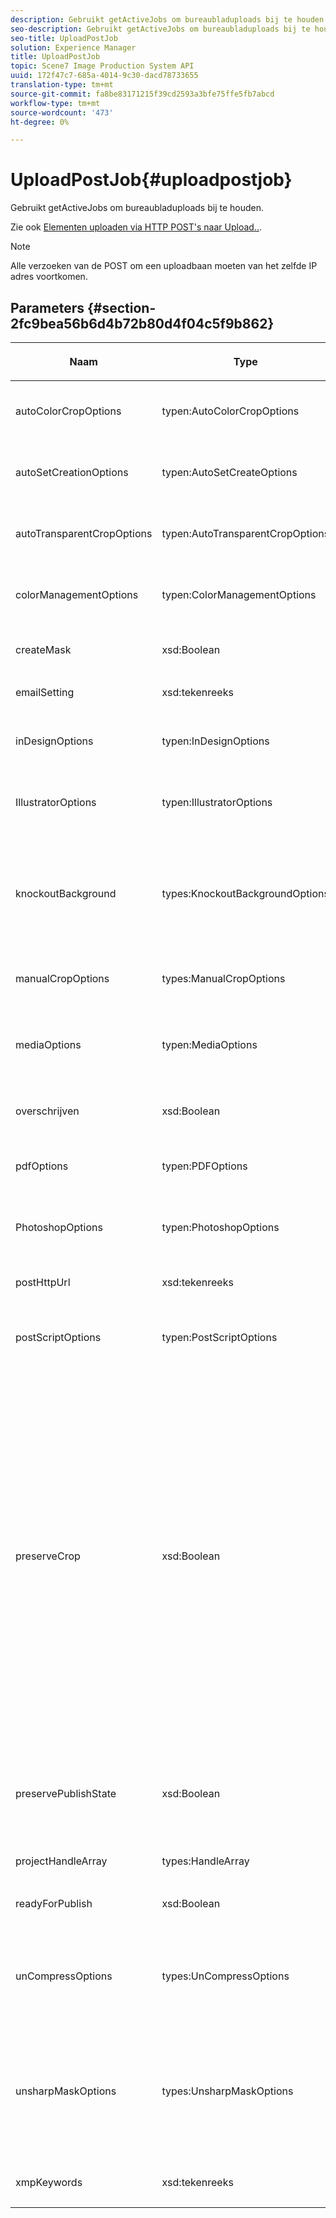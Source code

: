 ```yaml
---
description: Gebruikt getActiveJobs om bureaubladuploads bij te houden.
seo-description: Gebruikt getActiveJobs om bureaubladuploads bij te houden.
seo-title: UploadPostJob
solution: Experience Manager
title: UploadPostJob
topic: Scene7 Image Production System API
uuid: 172f47c7-685a-4014-9c30-dacd78733655
translation-type: tm+mt
source-git-commit: fa8be83171215f39cd2593a3bfe75ffe5fb7abcd
workflow-type: tm+mt
source-wordcount: '473'
ht-degree: 0%

---
```



# UploadPostJob{#uploadpostjob}

Gebruikt getActiveJobs om bureaubladuploads bij te houden.

Zie ook [Elementen uploaden via HTTP POST&#39;s naar Upload..](../../c-http-post.md#concept-457855c0cdc943339ca1f1bed356991d).

>[!NOTE]
>
>Alle verzoeken van de POST om een uploadbaan moeten van het zelfde IP adres voortkomen.

## Parameters {#section-2fc9bea56b6d4b72b80d4f04c5f9b862}

<table id="table_04100BB8ABD84EF68B0A7CE3AD946414"> 
 <thead> 
  <tr> 
   <th colname="col1" class="entry"> <p>Naam </p> </th> 
   <th colname="col2" class="entry"> <p>Type </p> </th> 
   <th colname="col3" class="entry"> <p>Vereist? </p> </th> 
   <th colname="col4" class="entry"> <p>Beschrijving </p> </th> 
  </tr> 
 </thead>
 <tbody> 
  <tr> 
   <td colname="col1"> <span class="codeph"> <span class="varname"> autoColorCropOptions</span> </span> </td> 
   <td colname="col2"> <span class="codeph"> typen:AutoColorCropOptions</span> </td> 
   <td colname="col3"> <p>Nee </p> </td> 
   <td colname="col4"> <p>Opties voor het automatisch uitsnijden van afbeeldingen op basis van kleur. </p> </td> 
  </tr> 
  <tr> 
   <td colname="col1"> <span class="codeph"> <span class="varname"> autoSetCreationOptions</span> </span> </td> 
   <td colname="col2"> <span class="codeph"> typen:AutoSetCreateOptions</span> </td> 
   <td colname="col3"> <p>Nee </p> </td> 
   <td colname="col4"> <p>Array met automatische ingestelde generatiescripts die moeten worden toegepast op geüploade bestanden. </p> </td> 
  </tr> 
  <tr> 
   <td colname="col1"> <span class="codeph"> <span class="varname"> autoTransparentCropOptions</span> </span> </td> 
   <td colname="col2"> <span class="codeph"> typen:AutoTransparentCropOptions</span> </td> 
   <td colname="col3"> <p>Nee </p> </td> 
   <td colname="col4"> <p>Hiermee verwijdert u op basis van transparantie witruimte uit de randen van afbeeldingen. </p> </td> 
  </tr> 
  <tr> 
   <td colname="col1"> <span class="codeph"> <span class="varname"> colorManagementOptions</span> </span> </td> 
   <td colname="col2"> <span class="codeph"> typen:ColorManagementOptions</span> </td> 
   <td colname="col3"> <p>Nee </p> </td> 
   <td colname="col4"> <p>Opties die u kunt opgeven tijdens het uploaden. De set bepaalt hoe de kleur wordt beheerd voor het uploaden. </p> </td> 
  </tr> 
  <tr> 
   <td colname="col1"> <span class="codeph"> <span class="varname"> createMask</span> </span> </td> 
   <td colname="col2"> <span class="codeph"> xsd:Boolean</span> </td> 
   <td colname="col3"> <p><b>Ja</b> </p> </td> 
   <td colname="col4"> <p>Of een masker moet worden gemaakt. </p> </td> 
  </tr> 
  <tr> 
   <td colname="col1"> <span class="codeph"> <span class="varname"> emailSetting</span> </span> </td> 
   <td colname="col2"> <span class="codeph"> xsd:tekenreeks</span> </td> 
   <td colname="col3"> <p><b>Ja</b> </p> </td> 
   <td colname="col4"> <p>Keuze van e-mailinstellingen. </p> </td> 
  </tr> 
  <tr> 
   <td colname="col1"> <span class="codeph"> <span class="varname"> inDesignOptions</span> </span> </td> 
   <td colname="col2"> <span class="codeph"> typen:InDesignOptions</span> </td> 
   <td colname="col3"> <p>Nee </p> </td> 
   <td colname="col4"> <p>Opties voor het uploaden van InDesign-bestanden naar de afbeeldingsserver. </p> </td> 
  </tr> 
  <tr> 
   <td colname="col1"> <span class="codeph"> <span class="varname"> IllustratorOptions</span> </span> </td> 
   <td colname="col2"> <span class="codeph"> typen:IllustratorOptions</span> </td> 
   <td colname="col3"> <p>Nee </p> </td> 
   <td colname="col4"> <p>Opties voor het uploaden van Illustrator-bestanden naar de afbeeldingsserver. </p> </td> 
  </tr> 
  <tr> 
   <td colname="col1"> <span class="codeph"> <span class="varname"> knockoutBackground</span> </span> </td> 
   <td colname="col2"> <span class="codeph"> types:KnockoutBackgroundOptions</span> </td> 
   <td colname="col3"> <p>Nee </p> </td> 
   <td colname="col4"> <p>Masker de achtergrond voor geselecteerde afbeeldingen. Hierdoor kunt u ze in andere lagen bedekken met transparantie buiten de afbeelding van het onderwerp. Optioneel. </p> <p>Zie<a href="../../types/c-data-types/r-knockout-background-options.md#reference-9196371848964d91842b337640791c9c" format="dita" scope="local"> KnockoutBackgroundOptions</a>. </p> </td> 
  </tr> 
  <tr> 
   <td colname="col1"> <span class="codeph"> <span class="varname"> manualCropOptions</span> </span> </td> 
   <td colname="col2"> <span class="codeph"> types:ManualCropOptions</span> </td> 
   <td colname="col3"> <p>Nee </p> </td> 
   <td colname="col4"> <p>Opties voor het handmatig uitsnijden van afbeeldingen. </p> </td> 
  </tr> 
  <tr> 
   <td colname="col1"> <span class="codeph"> <span class="varname"> mediaOptions</span> </span> </td> 
   <td colname="col2"> <span class="codeph"> typen:MediaOptions</span> </td> 
   <td colname="col3"> <p>Nee </p> </td> 
   <td colname="col4"> <p>Opties waarmee u een miniatuurafbeelding van de video kunt instellen. </p> <p>Zie <a href="../../types/c-data-types/r-media-options.md#reference-18618fc6803a4b6e994bbb48eba93b5b" format="dita" scope="local"> MediaOptions</a>. </p> </td> 
  </tr> 
  <tr> 
   <td colname="col1"> <span class="codeph"> <span class="varname"> overschrijven</span> </span> </td> 
   <td colname="col2"> <span class="codeph"> xsd:Boolean</span> </td> 
   <td colname="col3"> <p>Ja</p> </td> 
   <td colname="col4"> <p>Of bestanden tijdens het uploaden moeten worden overschreven. </p> </td> 
  </tr> 
  <tr> 
   <td colname="col1"> <span class="codeph"> <span class="varname"> pdfOptions</span> </span> </td> 
   <td colname="col2"> <span class="codeph"> typen:PDFOptions</span> </td> 
   <td colname="col3"> <p>Nee</p> </td> 
   <td colname="col4"> <p>Opties voor het uploaden van PDF-bestanden naar de afbeeldingsserver. </p> </td> 
  </tr> 
  <tr> 
   <td colname="col1"> <span class="codeph"> <span class="varname"> PhotoshopOptions</span> </span> </td> 
   <td colname="col2"> <span class="codeph"> typen:PhotoshopOptions</span> </td> 
   <td colname="col3"> <p>Nee </p> </td> 
   <td colname="col4"> <p>Opties voor het uploaden van Photoshop-bestanden naar de afbeeldingsserver. </p> </td> 
  </tr> 
  <tr> 
   <td colname="col1"> <span class="codeph"> <span class="varname"> postHttpUrl</span> </span> </td> 
   <td colname="col2"> <span class="codeph"> xsd:tekenreeks</span> </td> 
   <td colname="col3"> <p>Nee </p> </td> 
   <td colname="col4"> <p>De URL waar de bestanden worden geüpload. </p> </td> 
  </tr> 
  <tr> 
   <td colname="col1"> <span class="codeph"> <span class="varname"> postScriptOptions</span> </span> </td> 
   <td colname="col2"> <span class="codeph"> typen:PostScriptOptions</span> </td> 
   <td colname="col3"> <p>Nee </p> </td> 
   <td colname="col4"> <p>Opties voor het uploaden van PostScript-bestanden naar de afbeeldingsserver. </p> </td> 
  </tr> 
  <tr> 
   <td colname="col1"> <span class="codeph"> <span class="varname"> preserveCrop</span> </span> </td> 
   <td colname="col2"> <span class="codeph"> xsd:Boolean</span> </td> 
   <td colname="col3"> <p>Nee </p> </td> 
   <td colname="col4"> <p>Hiermee regelt u het behoud van bestaande uitsnijddefinities. De standaardwaarde is true.</p> <p>Als u de parameter manualCropOptions en de bijbehorende waarden opgeeft, worden de nieuwe waarden (behalve 0,0,0,0) toegepast op het element, ongeacht de waarde preserveCrop.</p><p>Als u <i>not</i> de parameter manualCropOptions verstrekt, wordt de waarde van preserveCrop gehandhaafd. En in het geval van true blijven de bestaande preserveCrop-waarden behouden. in het geval van false worden de waarden preserveCrop verwijderd.</p><p>Voorbeeld:</p><p><p>&lt;preservecrop&gt;false&lt;/preservecrop&gt;<br />&lt;manualcropoptions&gt;<br />    &lt;left&gt;190&lt;/left&gt;<br />    &lt;right&gt;310&lt;/right&gt;<br />    &lt;top&gt;160&lt;/top&gt;<br />    &lt;bottom&gt;120&lt;/bottom&gt;<br />&lt;/manualcropoptions&gt;</p></td> 
  </tr> 
  <tr> 
   <td colname="col1"> <span class="codeph"> <span class="varname"> preservePublishState</span> </span> </td> 
   <td colname="col2"> <span class="codeph"> xsd:Boolean</span> </td> 
   <td colname="col3"> <p><b>Ja</b> </p> </td> 
   <td colname="col4"> <p>Bepaalt of de publicatiestatus van een bestaand element behouden blijft wanneer het wordt overschreven. Als deze niet is ingesteld, wordt de standaardinstelling van het bedrijf gebruikt. </p> </td> 
  </tr> 
  <tr> 
   <td colname="col1"> <span class="codeph"> <span class="varname"> projectHandleArray</span> </span> </td> 
   <td colname="col2"> <span class="codeph"> types:HandleArray</span> </td> 
   <td colname="col3"> <p>Nee </p> </td> 
   <td colname="col4"> <p>Array met projecthandgrepen. </p> </td> 
  </tr> 
  <tr> 
   <td colname="col1"> <span class="codeph"> <span class="varname"> readyForPublish</span> </span> </td> 
   <td colname="col2"> <span class="codeph"> xsd:Boolean</span> </td> 
   <td colname="col3"> <p><b>Ja</b> </p> </td> 
   <td colname="col4"> <p>Hiermee wordt aangegeven of de bestanden klaar zijn voor publicatie. </p> </td> 
  </tr> 
  <tr> 
   <td colname="col1"> <span class="codeph"> <span class="varname"> unCompressOptions</span> </span> </td> 
   <td colname="col2"> <span class="codeph"> types:UnCompressOptions</span> </td> 
   <td colname="col3"> <p>Nee </p> </td> 
   <td colname="col4"> <p>Pak de inhoud van geüploade TAR-/ZIP-bestanden op met deze optionele instellingen en verwerk deze. </p> <p>Zie <a href="../../types/c-data-types/r-uncompress-options.md#reference-510ec7028b1540bc9b58745f242d49d5" format="dita" scope="local"> UnCompressOptions</a>. </p> </td> 
  </tr> 
  <tr> 
   <td colname="col1"> <span class="codeph"> <span class="varname"> unsharpMaskOptions</span> </span> </td> 
   <td colname="col2"> <span class="codeph"> types:UnsharpMaskOptions</span> </td> 
   <td colname="col3"> <p>Nee </p> </td> 
   <td colname="col4"> <p>Opties waarmee u onscherpe maskerinstellingen kunt bepalen wanneer u een geoptimaliseerd TIF-bestand voor piramide maakt. Gebruik deze instellingen om de scherpte van de afbeelding te verbeteren. </p> <p>Zie <a href="../../types/c-data-types/r-unsharp-mask-options.md#reference-b9a96244d7ee4424bc4ac3c23be3be3d" format="dita" scope="local"> UnsharpMaskOptions</a>. </p> </td> 
  </tr> 
  <tr> 
   <td colname="col1"><span class="codeph"><span class="varname"> xmpKeywords</span></span> </td> 
   <td colname="col2"><span class="codeph"> xsd:tekenreeks</span> </td> 
   <td colname="col3"> <p>Nee </p> </td> 
   <td colname="col4"> <p>Een extra metagegevensoptie voor alles in de uploadtaak. </p> </td> 
  </tr> 
 </tbody> 
</table>

